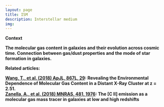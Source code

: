 ```yaml
---
layout: page
title: ISM
description: Interstellar medium
img:
---
```


<strong>Context<strong>

The molecular gas content in galaxies and their evolution across cosmic time.
Connection between gas/dust properties and the mode of star formation in galaxies.



<strong>Related articles:<strong>

<a href="https://ui.adsabs.harvard.edu/abs/2018ApJ...867L..29W/abstract">Wang, T., et al. (2018) ApJL, 867L, 29</a>: Revealing the Environmental Dependence of Molecular Gas Content in a Distant X-Ray Cluster at z = 2.51.
<br/>
<a href="https://ui.adsabs.harvard.edu/abs/2018MNRAS.481.1976Z/abstract">Zanella, A., et al. (2018) MNRAS, 481, 1976</a>: The [C II] emission as a molecular gas mass tracer in galaxies at low and high redshifts
<br/>

